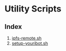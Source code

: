 # Utility Scripts

## Index

  1. [ipfs-remote.sh](/ipfs-remote.sh)
  2. [setup-youribot.sh](/setup-youribot.sh)
